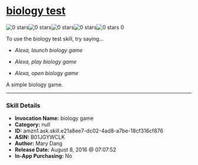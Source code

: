 # [biology test](http://alexa.amazon.com/#skills/amzn1.ask.skill.e21a8ee7-dc02-4ad8-a7be-18cf316cf876)
![0 stars](../../images/ic_star_border_black_18dp_1x.png)![0 stars](../../images/ic_star_border_black_18dp_1x.png)![0 stars](../../images/ic_star_border_black_18dp_1x.png)![0 stars](../../images/ic_star_border_black_18dp_1x.png)![0 stars](../../images/ic_star_border_black_18dp_1x.png) 0

To use the biology test skill, try saying...

* *Alexa, launch biology game*

* *Alexa, play biology game*

* *Alexa, open biology game*

A simple biology game.

***

### Skill Details

* **Invocation Name:** biology game
* **Category:** null
* **ID:** amzn1.ask.skill.e21a8ee7-dc02-4ad8-a7be-18cf316cf876
* **ASIN:** B01JGYWCLK
* **Author:** Mary Dang
* **Release Date:** August 8, 2016 @ 07:07:52
* **In-App Purchasing:** No
